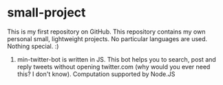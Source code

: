 # small-project

This is my first repository on GitHub. 
This repository contains my own personal small, lightweight projects. No particular languages are used. 
Nothing special. :)

1. min-twitter-bot is written in JS. This bot helps you to search, post and reply tweets without opening twitter.com (why would you ever need this? I don't know). Computation supported by Node.JS 

